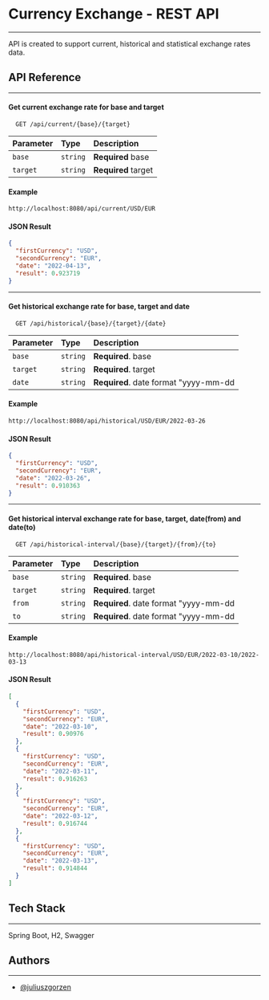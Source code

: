 
# Currency Exchange - REST API
***
API is created to support current, historical and statistical exchange rates data.


## API Reference
***
#### Get current exchange rate for base and target

```http
  GET /api/current/{base}/{target}
```

| Parameter | Type     | Description                |
| :-------- | :------- | :------------------------- |
| `base`    | `string` | **Required** base          |
| `target`  | `string` | **Required** target        |

#### Example
```http
http://localhost:8080/api/current/USD/EUR
```
#### JSON Result
```json
{
  "firstCurrency": "USD",
  "secondCurrency": "EUR",
  "date": "2022-04-13",
  "result": 0.923719
}
```
***
#### Get historical exchange rate for base, target and date

```http
  GET /api/historical/{base}/{target}/{date}
```

| Parameter | Type     | Description                       |
| :-------- | :------- | :-------------------------------- |
| `base`      | `string` | **Required**. base |
| `target`      | `string` | **Required**. target |
| `date`      | `string` | **Required**. date format "yyyy-mm-dd |

#### Example
```http
http://localhost:8080/api/historical/USD/EUR/2022-03-26
```
#### JSON Result
```json
{
  "firstCurrency": "USD",
  "secondCurrency": "EUR",
  "date": "2022-03-26",
  "result": 0.910363
}
```
***
#### Get historical interval exchange rate for base, target, date(from) and date(to)

```http
  GET /api/historical-interval/{base}/{target}/{from}/{to}
```

| Parameter | Type     | Description                       |
| :-------- | :------- | :-------------------------------- |
| `base`      | `string` | **Required**. base |
| `target`      | `string` | **Required**. target |
| `from`      | `string` | **Required**. date format "yyyy-mm-dd |
| `to`      | `string` | **Required**. date format "yyyy-mm-dd |

#### Example
```http
http://localhost:8080/api/historical-interval/USD/EUR/2022-03-10/2022-03-13
```
#### JSON Result
```json
[
  {
    "firstCurrency": "USD",
    "secondCurrency": "EUR",
    "date": "2022-03-10",
    "result": 0.90976
  },
  {
    "firstCurrency": "USD",
    "secondCurrency": "EUR",
    "date": "2022-03-11",
    "result": 0.916263
  },
  {
    "firstCurrency": "USD",
    "secondCurrency": "EUR",
    "date": "2022-03-12",
    "result": 0.916744
  },
  {
    "firstCurrency": "USD",
    "secondCurrency": "EUR",
    "date": "2022-03-13",
    "result": 0.914844
  }
]
```
## Tech Stack
***
Spring Boot, H2, Swagger


## Authors
***
- [@juliuszgorzen](https://github.com/Juliusz-G)

